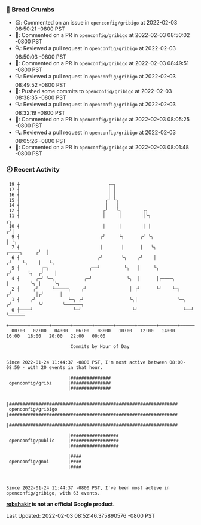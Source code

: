 ### 🍞 Bread Crumbs

 * 😃: Commented on an issue in `openconfig/gribigo` at 2022-02-03 08:50:21 -0800 PST
 * 💬: Commented on a PR in  `openconfig/gribigo` at 2022-02-03 08:50:02 -0800 PST
 * 🔍: Reviewed a pull request in  `openconfig/gribigo` at 2022-02-03 08:50:03 -0800 PST
 * 💬: Commented on a PR in  `openconfig/gribigo` at 2022-02-03 08:49:51 -0800 PST
 * 🔍: Reviewed a pull request in  `openconfig/gribigo` at 2022-02-03 08:49:52 -0800 PST
 * 🚢: Pushed some commits to `openconfig/gribigo` at 2022-02-03 08:38:35 -0800 PST
 * 🔍: Reviewed a pull request in  `openconfig/gribigo` at 2022-02-03 08:32:19 -0800 PST
 * 💬: Commented on a PR in  `openconfig/gribigo` at 2022-02-03 08:05:25 -0800 PST
 * 🔍: Reviewed a pull request in  `openconfig/gribigo` at 2022-02-03 08:05:26 -0800 PST
 * 💬: Commented on a PR in  `openconfig/gribigo` at 2022-02-03 08:01:48 -0800 PST

### 🕘 Recent Activity
```
 19 ┼                                 ╭─╮
 17 ┤                                 │ │
 16 ┤                                 │ │
 15 ┤                                ╭╯ ╰╮
 14 ┤                                │   │
 12 ┤                               ╭╯   ╰╮        ╭╮
 11 ┤                               │     │        │╰╮                                ╭╮
 10 ┤                               │     │        │ │                               ╭╯│
  9 ┤                              ╭╯     ╰╮      ╭╯ ╰╮                              │ ╰╮
  7 ┤                              │       │      │   ╰╮                 ╭────╮     ╭╯  │
  6 ┤                             ╭╯       ╰╮    ╭╯    │                ╭╯    ╰╮    │   ╰╮
  5 ┤        ╭─╮               ╭──╯         ╰╮   │     ╰╮              ╭╯      ╰╮  ╭╯    │
  4 ┤      ╭─╯ ╰─╮           ╭─╯             ╰╮  │      │╭────╮        │        ╰╮ │     ╰╮
  2 ┤     ╭╯     ╰─────╮    ╭╯                │ ╭╯      ╰╯    ╰─╮     ╭╯         │╭╯      │
  1 ┤    ╭╯            ╰─╮ ╭╯                 ╰╮│               ╰─╮  ╭╯          ╰╯       ╰──────╮
  0 ┼────╯               ╰─╯                   ╰╯                 ╰──╯                           ╰──────
    +───────+───────+───────+───────+───────+───────+───────+───────+───────+───────+───────+───────+────
  00:00   02:00   04:00   06:00   08:00   10:00   12:00   14:00   16:00   18:00   20:00   22:00   00:00   

						Commits by Hour of Day


Since 2022-01-24 11:44:37 -0800 PST, I'm most active between 08:00-08:59 - with 20 events in that hour.

```



```
                       |###############
 openconfig/gribi      |###############
                       |###############

                       |###############################################################
 openconfig/gribigo    |###############################################################
                       |###############################################################

                       |##################
 openconfig/public     |##################
                       |##################

                       |####
 openconfig/gnoi       |####
                       |####



Since 2022-01-24 11:44:37 -0800 PST, I've been most active in openconfig/gribigo, with 63 events.

```
**[robshakir](mailto:robjs@google.com) is not an official Google product.**  


Last Updated: 2022-02-03 08:52:46.375890576 -0800 PST
